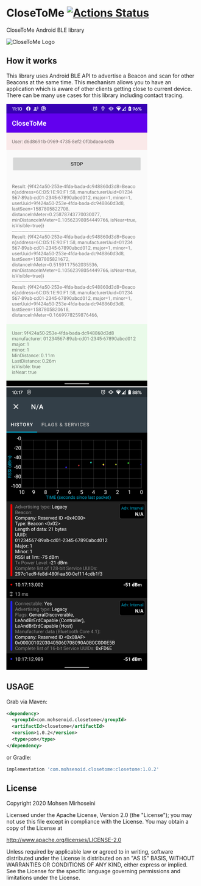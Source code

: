 # CloseToMe [![Actions Status](https://github.com/mohsenoid/CloseToMe/workflows/Android%20CI/badge.svg)](https://github.com/mohsenoid/CloseToMe/actions)
CloseToMe Android BLE library

![CloseToMe Logo](/logo.png)

## How it works
This library uses Android BLE API to advertise a Beacon and scan for other Beacons at the same time.
This mechanism allows you to have an application which is aware of other clients getting close to current device.
There can be many use cases for this library including contact tracing. 

![screenshot1](/screenshot1.png) ![screenshot2](/screenshot2.png)

## USAGE

Grab via Maven:
```xml
<dependency>
  <groupId>com.mohsenoid.closetome</groupId>
  <artifactId>closetome</artifactId>
  <version>1.0.2</version>
  <type>pom</type>
</dependency>
```
or Gradle:
```groovy
implementation 'com.mohsenoid.closetome:closetome:1.0.2'
```

## License

Copyright 2020 Mohsen Mirhoseini

Licensed under the Apache License, Version 2.0 (the "License");
you may not use this file except in compliance with the License.
You may obtain a copy of the License at

   http://www.apache.org/licenses/LICENSE-2.0

Unless required by applicable law or agreed to in writing, software
distributed under the License is distributed on an "AS IS" BASIS,
WITHOUT WARRANTIES OR CONDITIONS OF ANY KIND, either express or implied.
See the License for the specific language governing permissions and
limitations under the License.
    


